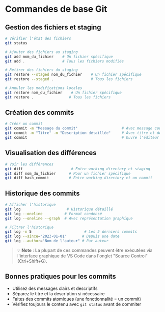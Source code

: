 # Commandes de base Git

## Gestion des fichiers et staging

```bash
# Vérifier l'état des fichiers
git status

# Ajouter des fichiers au staging
git add nom_du_fichier    # Un fichier spécifique
git add .                 # Tous les fichiers modifiés

# Retirer des fichiers du staging
git restore --staged nom_du_fichier    # Un fichier spécifique
git restore --staged .                 # Tous les fichiers

# Annuler les modifications locales
git restore nom_du_fichier    # Un fichier spécifique
git restore .                # Tous les fichiers
```

## Création des commits

```bash
# Créer un commit
git commit -m "Message du commit"                    # Avec message court
git commit -m "Titre" -m "Description détaillée"     # Avec titre et description
git commit                                           # Ouvre l'éditeur pour le message
```

## Visualisation des différences

```bash
# Voir les différences
git diff                      # Entre working directory et staging
git diff nom_du_fichier      # Pour un fichier spécifique
git diff hash_commit         # Entre working directory et un commit
```

## Historique des commits

```bash
# Afficher l'historique
git log                     # Historique détaillé
git log --oneline          # Format condensé
git log --oneline --graph  # Avec représentation graphique

# Filtrer l'historique
git log -n 5                        # Les 5 derniers commits
git log --since="2023-01-01"       # Depuis une date
git log --author="Nom de l'auteur" # Par auteur
```

> 💡 **Note** : La plupart de ces commandes peuvent être exécutées via l'interface graphique de VS Code dans l'onglet "Source Control" (Ctrl+Shift+G).

## Bonnes pratiques pour les commits

- Utilisez des messages clairs et descriptifs
- Séparez le titre et la description si nécessaire
- Faites des commits atomiques (une fonctionnalité = un commit)
- Vérifiez toujours le contenu avec `git status` avant de commiter
